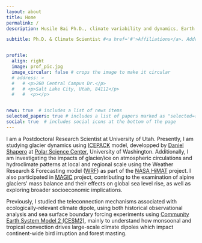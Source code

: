 ```yaml
---
layout: about
title: Home
permalink: /
description: Husile Bai Ph.D., climate variability and dynamics, Earth system modeling, cryosphere-atmosphere interactions, glacier mass balance and dynamics #jekyll, academic-website, portfolio-website  # add your own keywords or leave empty

subtitle: Ph.D. & Climate Scientist #<a href='#'>Affiliations</a>. Address. Contacts. Moto. Etc. 


profile:
  align: right
  image: prof_pic.jpg
  image_circular: false # crops the image to make it circular
  # address: >
  #   # <p>260 Central Campus Dr.</p>
  #   # <p>Salt Lake City, Utah, 84112</p>
  #   #  <p></p>


news: true  # includes a list of news items
selected_papers: true # includes a list of papers marked as "selected={true}"
social: true  # includes social icons at the bottom of the page
---
```


I am a Postdoctoral Research Scientist at University of Utah. Presently, I am studying glacier dynamics using [ICEPACK](https://icepack.github.io) model, developped by [Daniel Shapero](https://psc.apl.uw.edu/people/investigators/daniel-shapero/) at [Polar Science Center](https://psc.apl.uw.edu), University of Washington. Additionally, I am investigating the impacts of glacier/ice on atmospheric circulations and hydroclimate patterns at local and regional scale using the Weather Research & Forecasting model ([WRF](https://www.mmm.ucar.edu/models/wrf)) as part of the [NASA HiMAT](https://himat.org) project. I also participated in [MAGIC](https://www.glaciersealevel.com) project, contributing to the examination of alpine glaciers' mass balance and their effects on global sea level rise, as well as exploring broader socioeconomic implications. 

Previously, I studied the teleconnection mechanisms associated with ecologically-relevant climate dipole, using both historical observational analysis and sea surface boundary forcing experiments using [Community Earth System Model 2 (CESM2)](https://www.cesm.ucar.edu), mainly to understand how monsoonal and tropical convection drives large-scale climate dipoles which impact continent-wide bird irruption and forest masting.



<!--- 
Write your biography here. Tell the world about yourself. Link to your favorite [subreddit](http://reddit.com). You can put a picture in, too. The code is already in, just name your picture `prof_pic.jpg` and put it in the `img/` folder.

Put your address / P.O. box / other info right below your picture. You can also disable any these elements by editing `profile` property of the YAML header of your `_pages/about.md`. Edit `_bibliography/papers.bib` and Jekyll will render your [publications page](/al-folio/publications/) automatically.

Link to your social media connections, too. This theme is set up to use [Font Awesome icons](http://fortawesome.github.io/Font-Awesome/) and [Academicons](https://jpswalsh.github.io/academicons/), like the ones below. Add your Facebook, Twitter, LinkedIn, Google Scholar, or just disable all of them. --->
